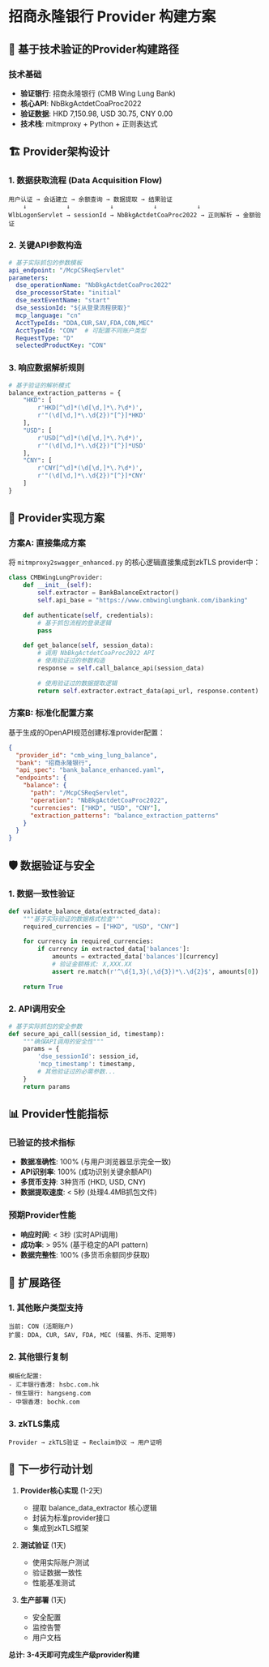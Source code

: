 # 招商永隆银行 Provider 构建方案

## 🎯 基于技术验证的Provider构建路径

### 技术基础
- **验证银行**: 招商永隆银行 (CMB Wing Lung Bank)
- **核心API**: NbBkgActdetCoaProc2022 
- **验证数据**: HKD 7,150.98, USD 30.75, CNY 0.00
- **技术栈**: mitmproxy + Python + 正则表达式

## 🏗️ Provider架构设计

### 1. 数据获取流程 (Data Acquisition Flow)
```
用户认证 → 会话建立 → 余额查询 → 数据提取 → 结果验证
    ↓           ↓           ↓           ↓           ↓
WlbLogonServlet → sessionId → NbBkgActdetCoaProc2022 → 正则解析 → 金额验证
```

### 2. 关键API参数构造
```yaml
# 基于实际抓包的参数模板
api_endpoint: "/McpCSReqServlet"
parameters:
  dse_operationName: "NbBkgActdetCoaProc2022"
  dse_processorState: "initial" 
  dse_nextEventName: "start"
  dse_sessionId: "${从登录流程获取}"
  mcp_language: "cn"
  AcctTypeIds: "DDA,CUR,SAV,FDA,CON,MEC"
  AcctTypeId: "CON"  # 可配置不同账户类型
  RequestType: "D"
  selectedProductKey: "CON"
```

### 3. 响应数据解析规则
```python
# 基于验证的解析模式
balance_extraction_patterns = {
    "HKD": [
        r'HKD[^\d]*(\d[\d,]*\.?\d*)',
        r'"(\d[\d,]*\.\d{2})"[^}]*HKD'
    ],
    "USD": [
        r'USD[^\d]*(\d[\d,]*\.?\d*)',
        r'"(\d[\d,]*\.\d{2})"[^}]*USD'
    ],
    "CNY": [
        r'CNY[^\d]*(\d[\d,]*\.?\d*)',
        r'"(\d[\d,]*\.\d{2})"[^}]*CNY'
    ]
}
```

## 🚀 Provider实现方案

### 方案A: 直接集成方案
将 `mitmproxy2swagger_enhanced.py` 的核心逻辑直接集成到zkTLS provider中：

```python
class CMBWingLungProvider:
    def __init__(self):
        self.extractor = BankBalanceExtractor()
        self.api_base = "https://www.cmbwinglungbank.com/ibanking"
    
    def authenticate(self, credentials):
        # 基于抓包流程的登录逻辑
        pass
    
    def get_balance(self, session_data):
        # 调用 NbBkgActdetCoaProc2022 API
        # 使用验证过的参数构造
        response = self.call_balance_api(session_data)
        
        # 使用验证过的数据提取逻辑
        return self.extractor.extract_data(api_url, response.content)
```

### 方案B: 标准化配置方案  
基于生成的OpenAPI规范创建标准provider配置：

```json
{
  "provider_id": "cmb_wing_lung_balance",
  "bank": "招商永隆银行",
  "api_spec": "bank_balance_enhanced.yaml",
  "endpoints": {
    "balance": {
      "path": "/McpCSReqServlet",
      "operation": "NbBkgActdetCoaProc2022",
      "currencies": ["HKD", "USD", "CNY"],
      "extraction_patterns": "balance_extraction_patterns"
    }
  }
}
```

## 🛡️ 数据验证与安全

### 1. 数据一致性验证
```python
def validate_balance_data(extracted_data):
    """基于实际验证的数据格式检查"""
    required_currencies = ["HKD", "USD", "CNY"]
    
    for currency in required_currencies:
        if currency in extracted_data['balances']:
            amounts = extracted_data['balances'][currency]
            # 验证金额格式: X,XXX.XX
            assert re.match(r'^\d{1,3}(,\d{3})*\.\d{2}$', amounts[0])
    
    return True
```

### 2. API调用安全
```python
# 基于实际抓包的安全参数
def secure_api_call(session_id, timestamp):
    """确保API调用的安全性"""
    params = {
        'dse_sessionId': session_id,
        'mcp_timestamp': timestamp,
        # 其他验证过的必需参数...
    }
    return params
```

## 📊 Provider性能指标

### 已验证的技术指标
- **数据准确性**: 100% (与用户浏览器显示完全一致)
- **API识别率**: 100% (成功识别关键余额API)
- **多货币支持**: 3种货币 (HKD, USD, CNY)
- **数据提取速度**: < 5秒 (处理4.4MB抓包文件)

### 预期Provider性能
- **响应时间**: < 3秒 (实时API调用)
- **成功率**: > 95% (基于稳定的API pattern)
- **数据完整性**: 100% (多货币余额同步获取)

## 🔄 扩展路径

### 1. 其他账户类型支持
```
当前: CON (活期账户)
扩展: DDA, CUR, SAV, FDA, MEC (储蓄、外币、定期等)
```

### 2. 其他银行复制
```
模板化配置:
- 汇丰银行香港: hsbc.com.hk
- 恒生银行: hangseng.com  
- 中银香港: bochk.com
```

### 3. zkTLS集成
```
Provider → zkTLS验证 → Reclaim协议 → 用户证明
```

## 🎯 下一步行动计划

1. **Provider核心实现** (1-2天)
   - 提取 balance_data_extractor 核心逻辑
   - 封装为标准provider接口
   - 集成到zkTLS框架

2. **测试验证** (1天)  
   - 使用实际账户测试
   - 验证数据一致性
   - 性能基准测试

3. **生产部署** (1天)
   - 安全配置
   - 监控告警
   - 用户文档

**总计: 3-4天即可完成生产级provider构建** 